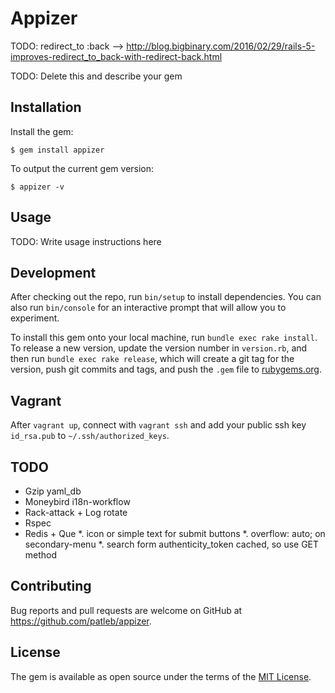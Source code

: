 # Appizer

TODO: redirect_to :back --> http://blog.bigbinary.com/2016/02/29/rails-5-improves-redirect_to_back-with-redirect-back.html

TODO: Delete this and describe your gem

## Installation

Install the gem:

    $ gem install appizer

To output the current gem version:

    $ appizer -v

## Usage

TODO: Write usage instructions here

## Development

After checking out the repo, run `bin/setup` to install dependencies. You can also run `bin/console` for an interactive prompt that will allow you to experiment.

To install this gem onto your local machine, run `bundle exec rake install`. To release a new version, update the version number in `version.rb`, and then run `bundle exec rake release`, which will create a git tag for the version, push git commits and tags, and push the `.gem` file to [rubygems.org](https://rubygems.org).

## Vagrant

After `vagrant up`, connect with `vagrant ssh` and add your public ssh key `id_rsa.pub` to `~/.ssh/authorized_keys`.

## TODO

* Gzip yaml_db
* Moneybird i18n-workflow
* Rack-attack + Log rotate
* Rspec
* Redis + Que
*. icon or simple text for submit buttons
*. overflow: auto; on secondary-menu
*. search form authenticity_token cached, so use GET method

## Contributing

Bug reports and pull requests are welcome on GitHub at https://github.com/patleb/appizer.

## License

The gem is available as open source under the terms of the [MIT License](http://opensource.org/licenses/MIT).
